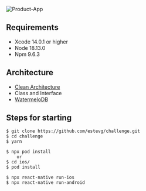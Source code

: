 
![Product-App](https://github.com/estevg/challenge/blob/master/docs/screen.png)

## Requirements

- Xcode 14.0.1 or higher
- Node 18.13.0
- Npm 9.6.3

## Architecture

- [Clean Architecture](https://medium.com/codex/introduction-to-clean-architecture-2437c6987ec)
- Class and Interface
- [WatermeloDB](https://github.com/Nozbe/WatermelonDB)

## Steps for starting

```terminal
$ git clone https://github.com/estevg/challenge.git
$ cd challenge
$ yarn

$ npx pod install
    or
$ cd ios/
$ pod install

$ npx react-native run-ios
$ npx react-native run-android
```
